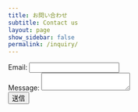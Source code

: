 ```yaml
---
title: お問い合わせ
subtitle: Contact us
layout: page
show_sidebar: false
permalink: /inquiry/
---
```


<!-- modify this form HTML and place wherever you want your form -->
<form id="my-form" action="https://formspree.io/f/mnqrdvng" method="POST">
    <div class="form-group">
        <label for="input-email">Email:</label>
        <input type="email" name="email" id="input-email" class="form-control" />
    </div>
    <div class="form-group">
        <label for="input-message">Message:</label>
        <textarea name="message" id="input-message" class="form-control"></textarea>
    </div>
  <button id="my-form-button" class="btn btn-primary">送信</button>
  <p id="my-form-status"></p>
</form>
<!-- Place this script at the end of the body tag -->
<script>
    var form = document.getElementById("my-form");

    async function handleSubmit(event) {
      event.preventDefault();
      var status = document.getElementById("my-form-status");
      var data = new FormData(event.target);
      fetch(event.target.action, {
        method: form.method,
        body: data,
        headers: {
            'Accept': 'application/json'
        }
      }).then(response => {
        if (response.ok) {
          status.innerHTML = "Thanks for your submission!";
          form.reset()
        } else {
          response.json().then(data => {
            if (Object.hasOwn(data, 'errors')) {
              status.innerHTML = data["errors"].map(error => error["message"]).join(", ")
            } else {
              status.innerHTML = "Oops! There was a problem submitting your form"
            }
          })
        }
      }).catch(error => {
        status.innerHTML = "Oops! There was a problem submitting your form"
      });
    }
    form.addEventListener("submit", handleSubmit)
</script>
